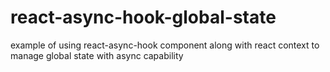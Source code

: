 # react-async-hook-global-state
example of using react-async-hook component along with react context to manage global state with async capability

